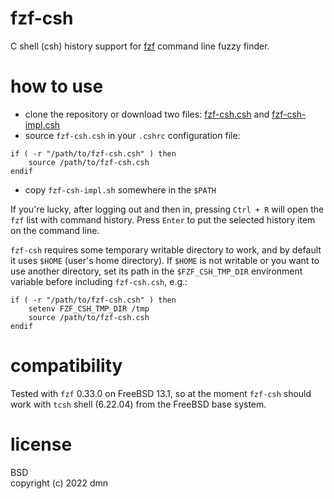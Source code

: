 fzf-csh
=======

C shell (csh) history support for
[fzf](https://github.com/junegunn/fzf)
command line fuzzy finder.


how to use
==========

- clone the repository or download two files:
[fzf-csh.csh](https://raw.githubusercontent.com/graahnul-grom/fzf-csh/master/fzf-csh.csh)
and [fzf-csh-impl.csh](https://raw.githubusercontent.com/graahnul-grom/fzf-csh/master/fzf-csh-impl.csh)
- source `fzf-csh.csh` in your `.cshrc` configuration file:

```
if ( -r "/path/to/fzf-csh.csh" ) then
    source /path/to/fzf-csh.csh
endif
```

- copy `fzf-csh-impl.sh` somewhere in the `$PATH`

If you're lucky, after logging out and then in,
pressing `Ctrl + R` will open the `fzf` list with command history.
Press `Enter` to put the selected history item on the command line.

`fzf-csh` requires some temporary writable directory to work,
and by default it uses `$HOME` (user's home directory).
If `$HOME` is not writable or you want to use another directory,
set its path in the `$FZF_CSH_TMP_DIR` environment variable
before including `fzf-csh.csh`, e.g.:

```
if ( -r "/path/to/fzf-csh.csh" ) then
    setenv FZF_CSH_TMP_DIR /tmp
    source /path/to/fzf-csh.csh
endif
```


compatibility
=============
Tested with `fzf` 0.33.0 on FreeBSD 13.1, so at the moment
`fzf-csh` should work with `tcsh` shell (6.22.04)
from the FreeBSD base system.


license
=======

BSD
<br />
copyright (c) 2022 dmn

